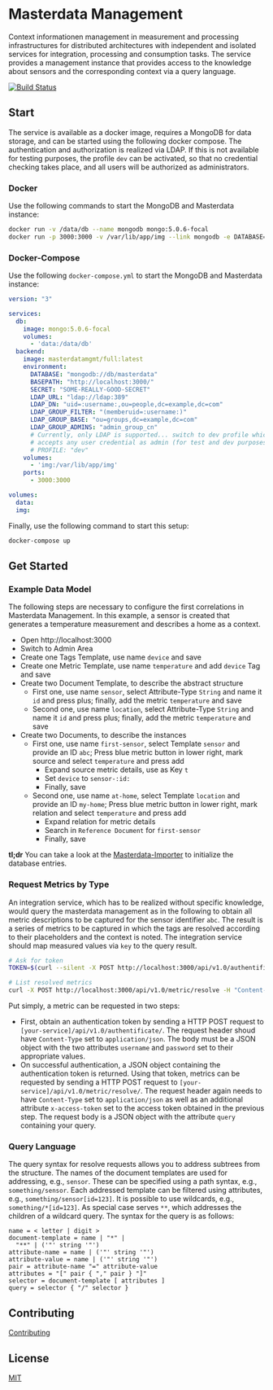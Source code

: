 # Masterdata Management

Context informationen management in measurement and processing infrastructures for distributed architectures with independent and isolated services for integration, processing and consumption tasks.
The service provides a management instance that provides access to the knowledge about sensors and the corresponding context via a query language.

[![Build Status](https://travis-ci.org/winner-potential/masterdata.svg?branch=master)](https://travis-ci.org/winner-potential/masterdata)

## Start

The service is available as a docker image, requires a MongoDB for data storage, and can be started using the following docker compose.
The authentication and authorization is realized via LDAP.
If this is not available for testing purposes, the profile `dev` can be activated, so that no credential checking takes place, and all users will be authorized as administrators.

### Docker

Use the following commands to start the MongoDB and Masterdata instance:

```bash
docker run -v /data/db --name mongodb mongo:5.0.6-focal
docker run -p 3000:3000 -v /var/lib/app/img --link mongodb -e DATABASE=mongodb://mongodb/masterdata -e BASEPATH=http://localhost:3000/ -e PROFILE=dev masterdatamgmt/full:latest
```

### Docker-Compose

Use the following `docker-compose.yml` to start the MongoDB and Masterdata instance:

``` yml
version: "3"

services:
  db: 
    image: mongo:5.0.6-focal
    volumes:
      - 'data:/data/db'
  backend:
    image: masterdatamgmt/full:latest
    environment:
      DATABASE: "mongodb://db/masterdata"
      BASEPATH: "http://localhost:3000/"
      SECRET: "SOME-REALLY-GOOD-SECRET"
      LDAP_URL: "ldap://ldap:389"
      LDAP_DN: "uid=:username:,ou=people,dc=example,dc=com"
      LDAP_GROUP_FILTER: "(memberuid=:username:)"
      LDAP_GROUP_BASE: "ou=groups,dc=example,dc=com"
      LDAP_GROUP_ADMINS: "admin_group_cn"
      # Currently, only LDAP is supported... switch to dev profile which  
      # accepts any user credential as admin (for test and dev purposes only)
      # PROFILE: "dev"
    volumes:
      - 'img:/var/lib/app/img'
    ports:
      - 3000:3000

volumes:
  data:
  img:
```

Finally, use the following command to start this setup:

``` bash
docker-compose up
```

## Get Started

### Example Data Model

The following steps are necessary to configure the first correlations in Masterdata Management.
In this example, a sensor is created that generates a temperature measurement and describes a home as a context.

- Open http://localhost:3000
- Switch to Admin Area
- Create one Tags Template, use name `device` and save
- Create one Metric Template, use name `temperature` and add `device` Tag and save
- Create two Document Template, to describe the abstract structure
  - First one, use name `sensor`, select Attribute-Type `String` and name it `id` and press plus; finally, add the metric `temperature` and save
  - Second one, use name `location`, select Attribute-Type `String` and name it `id` and press plus; finally, add the metric `temperature` and save
- Create two Documents, to describe the instances
  - First one, use name `first-sensor`, select Template `sensor` and provide an ID `abc`; Press blue metric button in lower right, mark source and select `temperature` and press add
    - Expand source metric details, use as Key `t`
    - Set `device` to `sensor-:id:`
    - Finally, save
  - Second one, use name `at-home`, select Template `location` and provide an ID `my-home`; Press blue metric button in lower right, mark relation and select `temperature` and press add
    - Expand relation for metric details
    - Search in `Reference Document` for `first-sensor`
    - Finally, save

**tl;dr** You can take a look at the [Masterdata-Importer](https://github.com/winner-potential/masterdata-importer) to initialize the database entries.

### Request Metrics by Type

An integration service, which has to be realized without specific knowledge, would query the masterdata management as in the following to obtain all metric descriptions to be captured for the sensor identifier `abc`.
The result is a series of metrics to be captured in which the tags are resolved according to their placeholders and the context is noted.
The integration service should map measured values via `key` to the query result.

``` bash
# Ask for token
TOKEN=$(curl --silent -X POST http://localhost:3000/api/v1.0/authentificate/ -H "Content-Type: application/json" -d '{"username":"you","password":"secret"}' 2>&1  | sed -e 's/.*"token":"\(.*\)".*/\1/g')

# List resolved metrics
curl -X POST http://localhost:3000/api/v1.0/metric/resolve -H "Content-Type: application/json" -d '{"query": "sensor[id=abc]"}' -H "x-access-token: $TOKEN"
```

Put simply, a metric can be requested in two steps:

- First, obtain an authentication token by sending a HTTP POST request to
  `[your-service]/api/v1.0/authentificate/`. The request header shoud have `Content-Type`
  set to `application/json`. The body must be a JSON object with the two attributes
  `username` and `password` set to their appropriate values.
- On successful authentication, a JSON object containing the authentication token is returned.
  Using that token, metrics can be requested by sending a HTTP POST request to
  `[your-service]/api/v1.0/metric/resolve/`. The request header again needs to have `Content-Type`
  set to `application/json` as well as an additional attribute `x-access-token` set to the access token
  obtained in the previous step. The request body is a JSON object with the attribute `query` containing
  your query.

### Query Language

The query syntax for resolve requests allows you to address subtrees from the structure.
The names of the document templates are used for addressing, e.g., `sensor`.
These can be specified using a path syntax, e.g., `something/sensor`.
Each addressed template can be filtered using attributes, e.g., `something/sensor[id=123]`.
It is possible to use wildcards, e.g., `something/*[id=123]`.
As special case serves `**`, which addresses the children of a wildcard query.
The syntax for the query is as follows:

``` 
name = < letter | digit >
document-template = name | "*" | 
  "**" | ('"' string '"')
attribute-name = name | ('"' string '"')
attribute-value = name | ('"' string '"')
pair = attribute-name "=" attribute-value
attributes = "[" pair { "," pair } "]"
selector = document-template [ attributes ]
query = selector { "/" selector }
```

## Contributing

  [Contributing](CONTRIBUTING.md)

## License

  [MIT](LICENSE)
